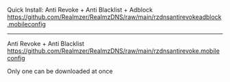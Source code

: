 Quick Install:
Anti Revoke + Anti Blacklist + Adblock
https://github.com/Realmzer/RealmzDNS/raw/main/rzdnsantirevokeadblock.mobileconfig
***

Anti Revoke + Anti Blacklist
https://github.com/Realmzer/RealmzDNS/raw/main/rzdnsantirevoke.mobileconfig
 
Only one can be downloaded at once
